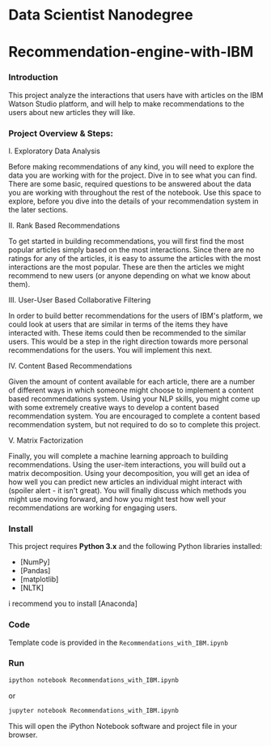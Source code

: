 # Data Scientist Nanodegree
# Recommendation-engine-with-IBM

### Introduction
This project analyze the interactions that users have with articles on the IBM Watson Studio platform, and will help to make recommendations to the users about new articles they will like.

### Project Overview & Steps:

I. Exploratory Data Analysis

Before making recommendations of any kind, you will need to explore the data you are working with for the project. Dive in to see what you can find. There are some basic, required questions to be answered about the data you are working with throughout the rest of the notebook. Use this space to explore, before you dive into the details of your recommendation system in the later sections.

II. Rank Based Recommendations

To get started in building recommendations, you will first find the most popular articles simply based on the most interactions. Since there are no ratings for any of the articles, it is easy to assume the articles with the most interactions are the most popular. These are then the articles we might recommend to new users (or anyone depending on what we know about them).

III. User-User Based Collaborative Filtering

In order to build better recommendations for the users of IBM's platform, we could look at users that are similar in terms of the items they have interacted with. These items could then be recommended to the similar users. This would be a step in the right direction towards more personal recommendations for the users. You will implement this next.

IV. Content Based Recommendations

Given the amount of content available for each article, there are a number of different ways in which someone might choose to implement a content based recommendations system. Using your NLP skills, you might come up with some extremely creative ways to develop a content based recommendation system. You are encouraged to complete a content based recommendation system, but not required to do so to complete this project.

V. Matrix Factorization

Finally, you will complete a machine learning approach to building recommendations. Using the user-item interactions, you will build out a matrix decomposition. Using your decomposition, you will get an idea of how well you can predict new articles an individual might interact with (spoiler alert - it isn't great). You will finally discuss which methods you might use moving forward, and how you might test how well your recommendations are working for engaging users.

### Install

This project requires **Python 3.x** and the following Python libraries installed:

- [NumPy]
- [Pandas]
- [matplotlib]
- [NLTK]

i recommend you to install [Anaconda]

### Code

Template code is provided in the `Recommendations_with_IBM.ipynb`

### Run

```bash
ipython notebook Recommendations_with_IBM.ipynb
```  
or
```bash
jupyter notebook Recommendations_with_IBM.ipynb
```

This will open the iPython Notebook software and project file in your browser.




